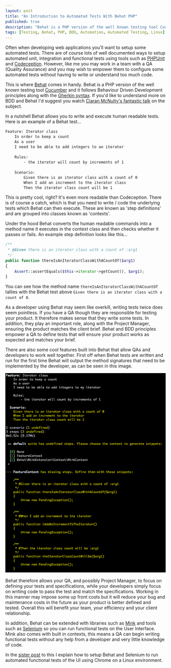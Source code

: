 ```yaml
---
layout: post
title: "An Introduction to Automated Tests With Behat PHP"
published: true
description: "Behat is a PHP version of the well known testing tool Cucumber and it follows Behaviour Driven Development principles along with the Gherkin syntax."
tags: [Testing, Behat, PHP, BDD, Automation, Automated Testing, Linux]
---
```

Often when developing web applications you'll want to setup some automated tests. There are of course lots of well documented ways to setup automated unit, integration and functional tests using tools such as [PHPUnit](https://phpunit.de/) and [Codeception](http://codeception.com/). However, like me you may work in a team with a QA (Quality Assurance) and you may wish to empower them to configure some automated tests without having to write or understand too much code.

This is where [Behat](http://behat.org/en/latest/) comes in handy. Behat is a PHP version of the well known testing tool [Cucumber](https://cucumber.io/docs#cucumber-implementations) and it follows Behaviour Driven Development principles along with the [Gherkin syntax](https://github.com/cucumber/cucumber/wiki/Gherkin). If you'd like to understand more on BDD and Behat I'd suggest you watch [Ciaran McNulty's fantastic talk](https://www.youtube.com/watch?v=83GbyDpJDI4) on the subject.

In a nutshell Behat allows you to write and execute human readable tests. Here is an example of a Behat test...

```
Feature: Iterator class
    In order to keep a count
    As a user
    I need to be able to add integers to an iterator

    Rules:
        - the iterator will count by increments of 1

    Scenario:
        Given there is an iterator class with a count of 0
        When I add an increment to the iterator class
        Then the iterator class count will be 1
```  

This is pretty cool, right? It's even more readable than Codeception. There is of course a catch, which is that you need to write / code the underlying tests which Behat can then execute. These are known as 'step definitions' and are grouped into classes known as 'contexts'.

Under the hood Behat converts the human readable commands into a method name it executes in the context class and then checks whether it passes or fails. An example step definition looks like this...

```php
/**
 * @Given there is an iterator class with a count of :arg1
 */
public function thereIsAnIteratorClassWithACountOf($arg1)
{
    Assert::assertEquals($this->iterator->getCount(), $arg1);
}
```

You can see how the method name `thereIsAnIteratorClassWithACountOf` tallies with the Behat test above `Given there is an iterator class with a count of 0`.

As a developer using Behat may seem like overkill, writing tests twice does seem pointless. If you have a QA though they are responsible for testing your product. It therefore makes sense that they write some tests. In addition, they play an important role, along with the Project Manager, ensuring the product matches the client brief. Behat and BDD principles empower a QA to define tests that will ensure your product works as expected and matches your brief.

There are also some cool features built into Behat that allow QAs and developers to work well together. First off when Behat tests are written and run for the first time Behat will output the method signatures that need to be implemented by the developer, as can be seen in this image.

![Behat Auto Signatures Output](/assets/img/behat-methods.png)

Behat therefore allows your QA, and possibly Project Manager, to focus on defining your tests and specifications, while your developers simply focus on writing code to pass the test and match the specifications. Working in this manner may impose some up front costs but it will reduce your bug and maintenance costs in the future as your product is better defined and tested. Overall this will benefit your team, your efficiency and your client relationship.

In addition, Behat can be extended with libraries such as [Mink](https://packagist.org/packages/behat/mink) and tools such as [Selenium](http://www.seleniumhq.org/) so you can run functional tests on the User Interface. Mink also comes with built in contexts, this means a QA can begin writing functional tests without any help from a developer and very little knowledge of code.

In the [sister post](http://rbrt.wllr.info/2017/11/22/how-setup-testing-behat-selenium-chrome.html) to this I explain how to setup Behat and Selenium to run automated functional tests of the UI using Chrome on a Linux environment.  
